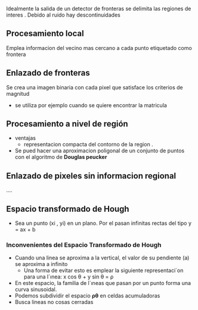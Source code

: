 Idealmente la salida de un detector de fronteras se delimita las regiones de interes . 
Debido al ruido hay descontinuidades

## Procesamiento local 
 Emplea informacion del vecino mas cercano a cada punto etiquetado como frontera
## Enlazado de fronteras 
Se crea una imagen binaria con cada pixel 
que satisface los criterios de magnitud 
 - se utiliza por ejemplo cuando se quiere encontrar la matricula 
## Procesamiento a nivel de región 
- ventajas 
	- representacion compacta del contorno de la region .
- Se pued hacer una aproximacion poligonal de un conjunto de puntos con el algoritmo de **Douglas peucker**


## Enlazado de pixeles sin informacion regional 

....

## Espacio transformado de Hough 

- Sea un punto (xi , yi) en un plano. Por el pasan infinitas rectas del tipo y = ax + b
### Inconvenientes del Espacio Transformado de Hough
- Cuando una linea se aproxima a la vertical, el valor de su pendiente (a) se aproxima a infinito
	- Una forma de evitar esto es emplear la siguiente representaci´on para una l´ınea: x cos θ + y sin θ = ρ
- En este espacio, la familia de l´ıneas que pasan por un punto forma una curva sinusoidal.
- Podemos subdividir el espacio **ρθ** en celdas acumuladoras 
- Busca lineas no cosas cerradas
